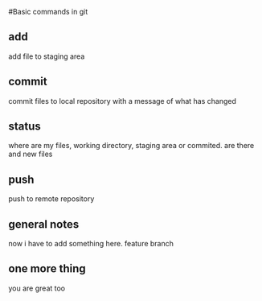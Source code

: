 #Basic commands in git
## add
 add file to staging area

## commit
 commit files to local repository with a message of what has changed

## status
 where are my files, working directory, staging area or commited. are there and new files

## push
 push to remote repository

## general notes
now i have to add something here. feature branch

## one more thing
you are great too

